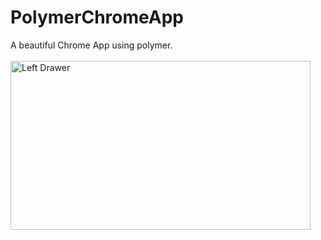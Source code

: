 # PolymerChromeApp
A beautiful Chrome App using polymer.<br/><br/>
<img src="https://github.com/akki777/PolymerChromeApp/blob/master/promo.png" alt="Left Drawer" width="480" height="270"/>
